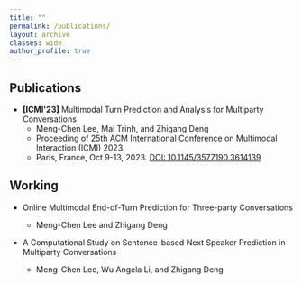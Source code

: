 ```yaml
---
title: ""
permalink: /publications/
layout: archive
classes: wide
author_profile: true
---
```


## **Publications**

- **[ICMI'23]** Multimodal Turn Prediction and Analysis for Multiparty Conversations
  + Meng-Chen Lee, Mai Trinh, and Zhigang Deng 
  + Proceeding of 25th ACM International Conference on Multimodal Interaction (ICMI) 2023.
  + Paris, France, Oct 9-13, 2023. [DOI: 10.1145/3577190.3614139](https://dl.acm.org/doi/10.1145/3577190.3614139)

## **Working**


- Online Multimodal End-of-Turn Prediction for Three-party Conversations
  + Meng-Chen Lee and Zhigang Deng


- A Computational Study on Sentence-based Next Speaker Prediction in Multiparty Conversations
  + Meng-Chen Lee, Wu Angela Li, and Zhigang Deng
